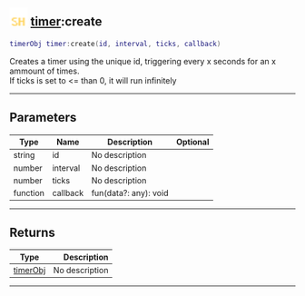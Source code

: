 ## <img src="../../.gitbook/assets/shared.png" width="32" height="32" /> [timer](../timer/README.md):create

```lua
timerObj timer:create(id, interval, ticks, callback)
```

Creates a timer using the unique id, triggering every x seconds for an x ammount of times.<br>If ticks is set to <= than 0, it will run infinitely<br>

-----------------
## Parameters

| Type   | Name | Description | Optional |
| ------ | ---- | ----------- | -------: |
| string | id | No description |  |
| number | interval | No description |  |
| number | ticks | No description |  |
| function | callback | fun(data?: any): void |  |

-----------------
## Returns

| Type   | Description |
| ------ | ----------: |
| [timerObj](../timerobj/README.md) | No description |


--------